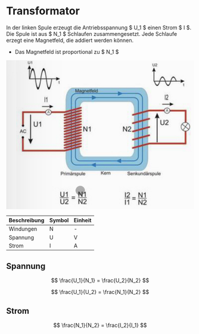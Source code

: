 # Transformator

In der linken Spule erzeugt die Antriebsspannung $ U_1 $ einen Strom 
$ I $. Die Spule ist aus $ N_1 $ Schlaufen zusammengesetzt.
Jede Schlaufe erzegt eine Magnetfeld, die addiert werden können.

- Das Magnetfeld ist proportional zu $ N_1 $

![Bild](D03DD0A0-4FA1-47D3-97F3-6245F5537059.jpeg)

| Beschreibung | Symbol | Einheit|
|--|--|--|
| Windungen | N | - |
| Spannung | U | V |
| Strom | I | A |

## Spannung


$$
\frac{U_1}{N_1} =
\frac{U_2}{N_2}
$$

$$
\frac{U_1}{U_2} =
\frac{N_1}{N_2}
$$

## Strom

$$
\frac{N_1}{N_2} =
\frac{I_2}{I_1}
$$
